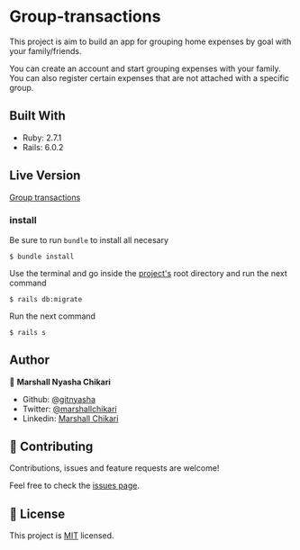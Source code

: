 # Group-transactions

This project is aim to build an app for grouping home expenses by goal with your family/friends.

You can create an account and start grouping expenses with your family. You can also register certain expenses that are not attached with a specific group.

## Built With

- Ruby: 2.7.1
- Rails: 6.0.2

## Live Version

[Group transactions](https://calm-beyond-52136.herokuapp.com/)

### install

Be sure to run `bundle` to install all necesary

    $ bundle install

Use the terminal and go inside the [project's](https://github.com/gitnyasha/rails-capstone-project) root directory and run the next command

    $ rails db:migrate

Run the next command

    $ rails s

## Author

👤 **Marshall Nyasha Chikari**

- Github: [@gitnyasha](https://github.com/gitnyasha)
- Twitter: [@marshallchikari](https://twitter.com/marshallchikari)
- Linkedin: [Marshall Chikari](https://www.linkedin.com/in/marshall-chikari)

## 🤝 Contributing

Contributions, issues and feature requests are welcome!

Feel free to check the [issues page](https://github.com/gitnyasha/rails-capstone-project/issues).

## 📝 License

This project is [MIT]() licensed.
